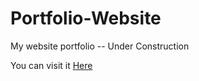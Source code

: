 # Portfolio-Website
My website portfolio -- Under Construction

You can visit it [Here](https://rakshithca10.github.io/Portfolio-Website/)
